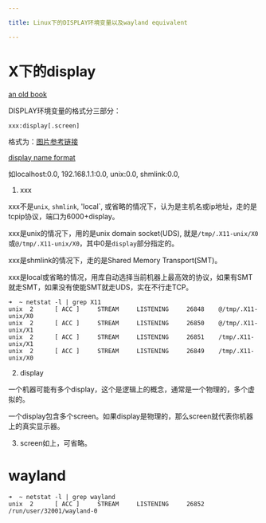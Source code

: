 ```yaml
---

title: Linux下的DISPLAY环境变量以及wayland equivalent

---
```


# X下的display

[an old book](assets/graphics_admin_guide.pdf)

DISPLAY环境变量的格式分三部分：

`xxx:display[.screen]`

格式为：[图片参考链接](https://books.google.com.hk/books?redir_esc=y&hl=zh-CN&id=FNBQAAAAYAAJ&dq=shmlink&focus=searchwithinvolume&q=shmlink)

[display name format](assets/display_name_format.png)



如localhost:0.0, 192.168.1.1:0.0, unix:0.0, shmlink:0.0, 

1. xxx

xxx不是`unix`, `shmlink`, 'local`, 或省略的情况下，认为是主机名或ip地址，走的是tcpip协议，端口为6000+display。

xxx是unix的情况下，用的是unix domain socket(UDS), 就是`/tmp/.X11-unix/X0`或`@/tmp/.X11-unix/X0`，其中0是`display`部分指定的。

xxx是shmlink的情况下，走的是Shared Memory Transport(SMT)。

xxx是local或省略的情况，用库自动选择当前机器上最高效的协议，如果有SMT就走SMT，如果没有使能SMT就走UDS，实在不行走TCP。

```
➜  ~ netstat -l | grep X11
unix  2      [ ACC ]     STREAM     LISTENING     26848    @/tmp/.X11-unix/X0
unix  2      [ ACC ]     STREAM     LISTENING     26850    @/tmp/.X11-unix/X1
unix  2      [ ACC ]     STREAM     LISTENING     26851    /tmp/.X11-unix/X1
unix  2      [ ACC ]     STREAM     LISTENING     26849    /tmp/.X11-unix/X0

```

2. display

一个机器可能有多个display，这个是逻辑上的概念，通常是一个物理的，多个虚拟的。

一个display包含多个screen。如果display是物理的，那么screen就代表你机器上的真实显示器。

3. screen如上，可省略。


# wayland

```
➜  ~ netstat -l | grep wayland
unix  2      [ ACC ]     STREAM     LISTENING     26852    /run/user/32001/wayland-0
```





